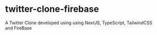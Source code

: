 # twitter-clone-firebase
 A Twitter Clone developed using using NextJS, TypeScript, TailwindCSS and FireBase
